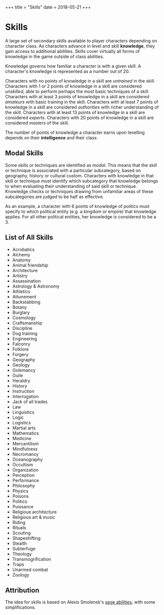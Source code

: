 +++
title = "Skills"
date = 2018-05-21
+++

# Skills

A large set of secondary skills available to player characters depending on character class.
As characters advance in level and skill **knowledge**, they gain access to additional abilities.
Skills cover virtually all forms of knowledge in the game outside of class abilities.

Knowledge governs how familiar a character is with a given skill.
A character's knowledge is represented as a number out of 20.

Characters with no points of knowledge in a skill are *untrained* in the skill.
Characters with 1 or 2 points of knowledge in a skill are considered *unskilled*, able to perform perhaps the most basic techniques of a skill.
Characters with at least 3 points of knowledge in a skill are considered *amateurs* with basic training in the skill.
Characters with at least 7 points of knowledge in a skill are considered *authorities* with richer understanding of the skill.
Characters with at least 13 points of knowledge in a skill are considered *experts*.
Characters with 20 points of knowledge in a skill are considered *masters* of the skill.

The number of points of knowledge a character earns upon levelling depends on their **intelligence** and their class.

## Modal Skills

Some skills or techniques are identified as *modal*.
This means that the skill or technique is associated with a particular subcategory, based on geography, history or cultural custom.
Characters with knowledge in that skill or technique must identify which subcategory that knowledge belongs to when evaluating their understanding of said skill or technique.
Knowledge checks or techniques drawing from unfamiliar areas of these subcategories are judged to be half as effective.

As an example, a character with 6 points of knowledge of *politics* must specify to which political entity (e.g. a kingdom or empire) that knowledge applies.
For all other political entities, her knowledge is considered to be a 3.

## List of All Skills

* Acrobatics
* Alchemy
* Anatomy
* Animal friendship
* Architecture
* Artistry
* Assassination
* Astrology & Astronomy
* Athletics
* Attunement
* Backstabbing
* Botany
* Burglary
* Cosmology
* Craftsmanship
* Discipline
* Dog training
* Engineering
* Falconry
* Folklore
* Forgery
* Geography
* Geology
* Golemancy
* Guile
* Heraldry
* History
* Instruction
* Interrogation
* Jack of all trades
* Law
* Linguistics
* Logic
* Logistics
* Martial arts
* Mathematics
* Medicine
* Mercantilism
* Mindfulness
* Necromancy
* Oceanography
* Occultism
* Organization
* Perception
* Performance
* Philosophy
* Physics
* Poisons
* Politics
* Puissance
* Religious architecture
* Religious art & music
* Riding
* Rituals
* Scouting
* Shapeshifting
* Stealth
* Subterfuge
* Theology
* Transmogrification
* Traps
* Unarmed combat
* Zoology

## Attribution

The idea for skills is based on Alexis Smolensk's [sage abilities](https://tao-dndwiki.blogspot.com/2018/02/sage-abilities.html), with some simplifications.
